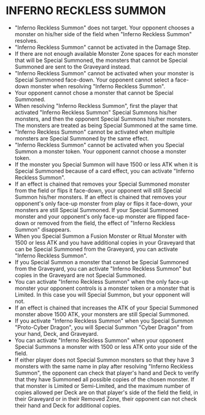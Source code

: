 
# INFERNO RECKLESS SUMMON

*   "Inferno Reckless Summon" does not target. Your opponent chooses a monster on his/her side of the field when "Inferno Reckless Summon" resolves.
*   "Inferno Reckless Summon" cannot be activated in the Damage Step.
*   If there are not enough available Monster Zone spaces for each monster that will be Special Summoned, the monsters that cannot be Special Summoned are sent to the Graveyard instead.
*   "Inferno Reckless Summon" cannot be activated when your monster is Special Summoned face-down. Your opponent cannot select a face-down monster when resolving "Inferno Reckless Summon".
*   Your opponent cannot chose a monster that cannot be Special Summoned.
*   When resolving "Inferno Reckless Summon", first the player that activated "Inferno Reckless Summon" Special Summons his/her monsters, and then the opponent Special Summons his/her monsters. The monsters are treated as being Special Summoned at the same time.
*   "Inferno Reckless Summon" cannot be activated when multiple monsters are Special Summoned by the same effect.
*   "Inferno Reckless Summon" cannot be activated when you Special Summon a monster token. Your opponent cannot choose a monster token.
*   If the monster you Special Summon will have 1500 or less ATK when it is Special Summoned because of a card effect, you can activate "Inferno Reckless Summon".
*   If an effect is chained that removes your Special Summoned monster from the field or flips it face-down, your opponent will still Special Summon his/her monsters. If an effect is chained that removes your opponent's only face-up monster from play or flips it face-down, your monsters are still Special Summoned. If your Special Summoned monster and your opponent's only face-up monster are flipped face-down or removed from the field, the effect of "Inferno Reckless Summon" disappears.
*   When you Special Summon a Fusion Monster or Ritual Monster with 1500 or less ATK and you have additional copies in your Graveyard that can be Special Summoned from the Graveyard, you can activate "Inferno Reckless Summon".
*   If you Special Summon a monster that cannot be Special Summoned from the Graveyard, you can activate "Inferno Reckless Summon" but copies in the Graveyard are not Special Summoned.
*   You can activate "Inferno Reckless Summon" when the only face-up monster your opponent controls is a monster token or a monster that is Limited. In this case you will Special Summon, but your opponent will not.
*   If an effect is chained that increases the ATK of your Special Summoned monster above 1500 ATK, your monsters are still Special Summoned.
*   If you activate "Inferno Reckless Summon" when you Special Summon "Proto-Cyber Dragon", you will Special Summon "Cyber Dragon" from your hand, Deck, and Graveyard.
*   You can activate "Inferno Reckless Summon" when your opponent Special Summons a monster with 1500 or less ATK onto your side of the field.
*   If either player does not Special Summon monsters so that they have 3 monsters with the same name in play after resolving "Inferno Reckless Summon", the opponent can check that player's hand and Deck to verify that they have Summoned all possible copies of the chosen monster. If that monster is Limited or Semi-Limited, and the maximum number of copies allowed per Deck are on that player's side of the field the field, in their Graveyard or in their Removed Zone, their opponent can not check their hand and Deck for additional copies.

  